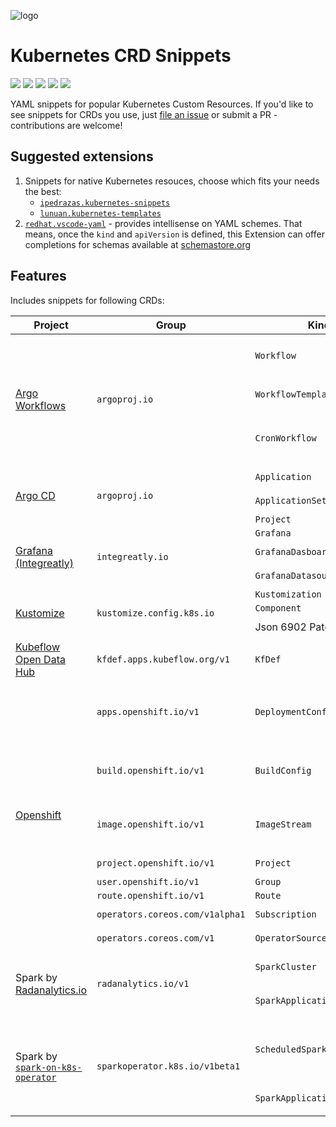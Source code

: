 ![logo](https://raw.githubusercontent.com/tumido/crd-snippets/master/docs/assets/icon_large.png)

# Kubernetes CRD Snippets

[![](https://img.shields.io/github/v/release/tumido/crd-snippets)](https://github.com/tumido/crd-snippets/releases)
[![](https://img.shields.io/visual-studio-marketplace/v/tumido.crd-snippets?label=vs%20marketplace)](https://marketplace.visualstudio.com/items?itemName=tumido.crd-snippets)
[![](https://img.shields.io/open-vsx/v/tumido/crd-snippets)](https://open-vsx.org/extension/tumido/crd-snippets)
[![](https://img.shields.io/github/license/tumido/crd-snippets)](https://github.com/tumido/crd-snippets/blob/master/LICENSE)
[![](https://img.shields.io/github/workflow/status/tumido/crd-snippets/Release)](https://github.com/tumido/crd-snippets/actions?query=workflow%3ARelease)

YAML snippets for popular Kubernetes Custom Resources. If you'd like to see snippets for CRDs you use, just [file an issue](https://github.com/tumido/crd-snippets/issues/new) or submit a PR - contributions are welcome!

## Suggested extensions

1. Snippets for native Kubernetes resouces, choose which fits your needs the best:
   - [`ipedrazas.kubernetes-snippets`](https://marketplace.visualstudio.com/items?itemName=ipedrazas.kubernetes-snippets)
   - [`lunuan.kubernetes-templates`](https://marketplace.visualstudio.com/items?itemName=lunuan.kubernetes-templates)
2. [`redhat.vscode-yaml`](https://marketplace.visualstudio.com/items?itemName=redhat.vscode-yaml) - provides intellisense on YAML schemes. That means, once the `kind` and `apiVersion` is defined, this Extension can offer completions for schemas available at [schemastore.org](https://www.schemastore.org/json/)

## Features

Includes snippets for following CRDs:

<table>
   <thead>
      <tr>
         <th>Project</th>
         <th>Group</th>
         <th>Kind</th>
         <th>Snippet prefix</th>
      </tr>
   </thead>
   <tbody>
      <tr>
         <td rowspan=3><a href="https://argoproj.github.io/argo-workflows/">Argo Workflows</a></td>
         <td rowspan=3><code>argoproj.io</code></td>
         <td><code>Workflow</code></td>
         <td><code>argo-workflow</code><br /><code>argo-wf</code><br /><code>argo-wf-template-ref</code></td>
      </tr>
      <tr>
         <td><code>WorkflowTemplate</code></td>
         <td><code>argo-workflowtemplate</code><br /><code>argo-wftmpl</code></td>
      </tr>
      <tr>
         <td><code>CronWorkflow</code></td>
         <td><code>argo-cronworkflow</code><br /><code>argo-cronwf</code><br /><code>argo-cronwf-template-ref</code></td>
      </tr>
      <tr>
         <td rowspan=3><a href="https://argo-cd.readthedocs.io/en/stable/">Argo CD</a></td>
         <td rowspan=3><code>argoproj.io</code></td>
         <td><code>Application</code></td>
         <td><code>argocd-application</code></td>
      </tr>
      <tr>
         <td><code>ApplicationSet</code></td>
         <td><code>argocd-application-set</code></td>
      </tr>
      <tr>
         <td><code>Project</code></td>
         <td><code>argocd-project</code></td>
      </tr>
      <tr>
         <td rowspan=3><a href="https://github.com/integr8ly/grafana-operator">Grafana (Integreatly)</a></td>
         <td rowspan=3><code>integreatly.io</code></td>
         <td><code>Grafana</code></td>
         <td><code>grafana-instance</code></td>
      </tr>
      <tr>
         <td><code>GrafanaDasboard</code></td>
         <td><code>grafana-dashboard</code></td>
      </tr>
      <tr>
         <td><code>GrafanaDatasource</code></td>
         <td><code>grafana-datasource</code></td>
      </tr>
      <tr>
         <td rowspan=3><a href="https://kustomize.io/">Kustomize</a></td>
         <td rowspan=3><code>kustomize.config.k8s.io</code></td>
         <td><code>Kustomization</code></td>
         <td><code>kustomization</code></td>
      </tr>
      <tr>
         <td><code>Component</code></td>
         <td><code>component</code></td>
      </tr>
      <tr>
         <td>Json 6902 Patch</td>
         <td><code>json-patch</code><br /><code>json-6902</code></td>
      </tr>
      <tr>
         <td><a href="https://www.kubeflow.org/">Kubeflow</a><br /><a href="https://opendatahub.io/">Open Data Hub</a></td>
         <td><code>kfdef.apps.kubeflow.org/v1</code></td>
         <td><code>KfDef</code></td>
         <td><code>kubeflow-kfdef<br />odh-kfdef</code></td>
      </tr>
      <tr>
         <td rowspan=8><a href="https://docs.openshift.com/">Openshift</a></td>
         <td><code>apps.openshift.io/v1</code></td>
         <td><code>DeploymentConfig</code></td>
         <td><code>openshift-deploymentconfig<br />openshift-deployment-config<br />openshift-dc</code></td>
      </tr>
      <tr>
         <td><code>build.openshift.io/v1</code></td>
         <td><code>BuildConfig</code></td>
         <td><code>openshift-buildconfig<br />openshift-build-config<br />openshift-bc</code></td>
      </tr>
      <tr>
         <td><code>image.openshift.io/v1</code></td>
         <td><code>ImageStream</code></td>
         <td><code>openshift-imagestream<br />openshift-image-stream<br />openshift-is</code></td>
      </tr>
      <tr>
         <td><code>project.openshift.io/v1</code></td>
         <td><code>Project</code></td>
         <td><code>openshift-project</code></td>
      </tr>
      <tr>
         <td><code>user.openshift.io/v1</code></td>
         <td><code>Group</code></td>
         <td><code>openshift-group</code></td>
      </tr>
      <tr>
         <td><code>route.openshift.io/v1</code></td>
         <td><code>Route</code></td>
         <td><code>openshift-route</code></td>
      </tr>
      <tr>
         <td><code>operators.coreos.com/v1alpha1</code></td>
         <td><code>Subscription</code></td>
         <td><code>openshift-subscription</code></td>
      </tr>
      <tr>
         <td><code>operators.coreos.com/v1</code></td>
         <td><code>OperatorSource</code></td>
         <td><code>openshift-operator-source</code></td>
      </tr>
      <tr>
         <td rowspan=2>Spark by <a href="https://github.com/radanalyticsio/spark-operator">Radanalytics.io</a></td>
         <td rowspan=2><code>radanalytics.io/v1</code></td>
         <td><code>SparkCluster</code></td>
         <td><code>radanalyticsio-spark-cluster<br />spark-cluster</code></td>
      </tr>
      <tr>
         <td><code>SparkApplication</code></td>
         <td><code>radanalyticsio-spark-application</td>
      </tr>
      <tr>
         <td rowspan=2>Spark by <a href="https://github.com/GoogleCloudPlatform/spark-on-k8s-operator"><code>spark-on-k8s-operator</code></a></td>
         <td rowspan=2><code>sparkoperator.k8s.io/v1beta1</code></td>
         <td><code>ScheduledSparkApplication</code></td>
         <td><code>spark-on-k8s-operator-scheduled-spark-application<br />scheduled-spark-application</code></td>
      </tr>
      <tr>
         <td><code>SparkApplication</code></td>
         <td><code>spark-on-k8s-operator-spark-application</td>
      </tr>
   </tbody>
</table>

